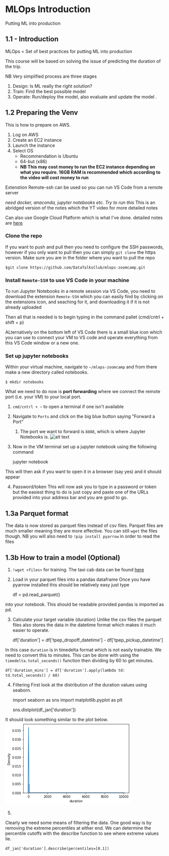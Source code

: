 # MLOps Introduction
Putting ML into production

## 1.1 - Introduction
MLOps = Set of best practices for putting ML into production

This course will be based on solving the issue of predicting the duration of the trip.

NB Very simplified process are three stages
1. Design: Is ML really the right solution?
2. Train: Find the best possible model 
3. Operate: Run/deploy the model, also evaluate and update the model .

## 1.2 Preparing the Venv
This is how to prepare on AWS.
1. Log on AWS
2. Create an EC2 instance
3. Launch the instance
4. Select OS
    * Recommendation is Ubuntu
    * 64-but (x86)
    * **NB This may cost money to run the EC2 instance depending on what you require. 16GB RAM is recommended which according to the video will cost money to run**

Extenstion Remote-ssh can be used so you can run VS Code from a remote server

*need docker, anaconda, jupyter notebooks etc. Try to run this*
This is an abridged version of the notes which the YT video for more detailed notes

Can also use Google Cloud Platform which is what I've done. detailed notes are [here](https://github.com/mleiwe/mlops-zoomcamp/blob/main/cohorts/2024/01-intro/GoogleCloudSetUpNotes.md)
 
### Clone the repo
If you want to push and pull then you need to configure the SSH passwords, however if you only want to pull then you can simply `git clone` the https version. Make sure you are in the folder where you want to pull the repo

    $git clone https://github.com/DataTalksClub/mlops-zoomcamp.git

### Install `Remote-SSH` to use VS Code in your machine
To run Jupyter Notebooks in a remote session via VS Code, you need to download the extension `Remote-SSH` which you can easily find by clicking on the extensions icon, and seaching for it, and downloading it if it is not already uploaded

Then all that is needed is to begin typing in the command pallet (cmd/cntrl + shift + p)

ALternatively on the bottom left of VS Code there is a small blue icon which you can use to connect your VM to VS code and operate everything from this VS Code window or a new one. 

### Set up jupyter notebooks
Within your virtual machine, navigate to `~/mlops-zoomcamp` and from there make a new directory called notebooks.

    $ mkdir notebooks

What we need to do now is **port forwarding** where we connect the remote port (i.e. your VM) to your local port.
1. `cmd/cntrl + ~` to open a terminal if one isn't available

2. Navigate to `Ports` and click on the big blue button saying "Forward a Port"
    1. The port we want to forward is `8888`, which is where Jupyter Notebooks is. 
![alt text](<Screenshot 2024-05-20 at 6.03.03 PM.png>)

3. Now in the VM terminal set up a jupyter notebook using the following command

    jupyter notebook

This will then ask if you want to open it in a browser (say yes) and it should appear

4. Password/token
This will now ask you to type in a password or token but the easiest thing to do is just copy and paste one of the URLs provided into your address bar and you are good to go.

## 1.3a Parquet  format
The data is now stored as parquet files instead of csv files. Parquet files are much smaller meaning they are more effective. You can still `wget` the files though. NB you will also need to `!pip install pyarrow` in order to read the files

## 1.3b How to train a model (Optional)
1. `!wget <files>` for training. The taxi cab data can be found [here](https://www.nyc.gov/site/tlc/about/tlc-trip-record-data.page)

2. Load in your parquet files into a pandas dataframe
Once you have pyarrow installed this should be relatively easy just type

    df = pd.read_parquet(<path to file>)

into your notebook. This should be readable provided pandas is imported as pd.

3. Calculate your target variable (duration)
Unlike the csv files the parquet files also stores the data in the datetime format which makes it much easier to operate.

    df['duration'] = df['tpep_dropoff_datetime'] - df['tpep_pickup_datetime']

In this case `duration` is in timedelta format which is not easily trainable. We need to convert this to minutes. This can be done with using the `timedelta.total_seconds()` function then dividing by 60 to get minutes.

    df['duration_mins'] = df['duration'].apply(lambda td: td.total_seconds() / 60)

4. Filtering
First look at the distribution of the duration values using seaborn.

    import seaborn as sns
    import matplotlib.pyplot as plt

    sns.distplot(df_jan['duration'])

It should look something similar to the plot below. ![text](image.png)

5.
Clearly we need some means of filtering the data. One good way is by removing the extreme percentiles at either end. We can determine the percentile cutoffs with the describe function to see where extreme values lie.

    df_jan['duration'].describe(percentiles=[0.1])